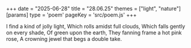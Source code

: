 +++
date = "2025-06-28"
title = "28.06.25"
themes = ["light", "nature"]
[params]
  type = 'poem'
  pageKey = 'src/poem.js'
+++

I find a kind of jolly light,
Which rolls amidst full clouds,
Which falls gently on every shade,
Of green upon the earth,
They fanning frame a hot pink rose,
A crowning jewel that begs a double take.
